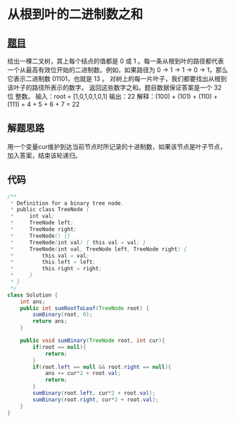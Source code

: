 # 从根到叶的二进制数之和

## [题目](https://leetcode-cn.com/problems/sum-of-root-to-leaf-binary-numbers/)
给出一棵二叉树，其上每个结点的值都是 0 或 1 。每一条从根到叶的路径都代表一个从最高有效位开始的二进制数。例如，如果路径为 0 -> 1 -> 1 -> 0 -> 1，那么它表示二进制数 01101，也就是 13 。
对树上的每一片叶子，我们都要找出从根到该叶子的路径所表示的数字。
返回这些数字之和。题目数据保证答案是一个 32 位 整数。
        输入：root = [1,0,1,0,1,0,1]
        输出：22
        解释：(100) + (101) + (110) + (111) = 4 + 5 + 6 + 7 = 22

## 解题思路
用一个变量cur维护到达当前节点时所记录的十进制数，如果该节点是叶子节点，加入答案，结束该轮递归。

## 代码
```java
/**
 * Definition for a binary tree node.
 * public class TreeNode {
 *     int val;
 *     TreeNode left;
 *     TreeNode right;
 *     TreeNode() {}
 *     TreeNode(int val) { this.val = val; }
 *     TreeNode(int val, TreeNode left, TreeNode right) {
 *         this.val = val;
 *         this.left = left;
 *         this.right = right;
 *     }
 * }
 */
class Solution {
    int ans;
    public int sumRootToLeaf(TreeNode root) {
        sumBinary(root, 0);
        return ans;
    }

    public void sumBinary(TreeNode root, int cur){
        if(root == null){
            return;
        }
        if(root.left == null && root.right == null){
            ans += cur*2 + root.val;
            return;
        }
        sumBinary(root.left, cur*2 + root.val);
        sumBinary(root.right, cur*2 + root.val);
    }
}
```
